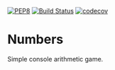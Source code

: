 [![PEP8](https://img.shields.io/badge/code%20style-pep8-orange.svg)](https://www.python.org/dev/peps/pep-0008/)
[![Build Status](https://travis-ci.org/LuckyTea/Numbers.svg?branch=master)](https://travis-ci.org/LuckyTea/Numbers)
[![codecov](https://codecov.io/gh/LuckyTea/Numbers/branch/master/graph/badge.svg)](https://codecov.io/gh/LuckyTea/Numbers)
# Numbers
Simple console arithmetic game.